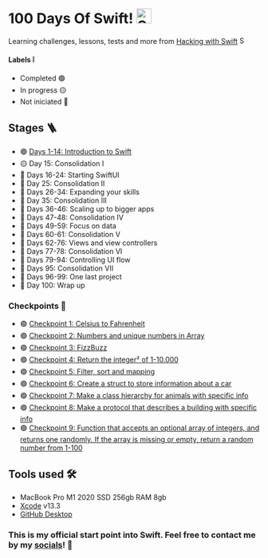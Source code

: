 # 100 Days Of Swift! <img alt="Swift icon" src="https://cdn-icons-png.flaticon.com/512/732/732250.png" width="30" height="30"/>

Learning challenges, lessons, tests and more from [Hacking with Swift](https://www.hackingwithswift.com/100/swiftui/) <img alt="Swift icon" src="https://cdn-icons-png.flaticon.com/512/732/732250.png" width="15" height="15"/>

#### Labels ❕
- Completed 🟢
- In progress 🟡
- Not iniciated 🔴

## Stages 🪜

- 🟢 [Days 1-14: Introduction to Swift](https://github.com/roblesmontanari/100DaysOfSwift/tree/main/day1-14_Introduction)
- 🟡 Day 15: Consolidation I
- 🔴 Days 16-24: Starting SwiftUI
- 🔴 Day 25: Consolidation II
- 🔴 Days 26-34: Expanding your skills
- 🔴 Day 35: Consolidation III
- 🔴 Days 36-46: Scaling up to bigger apps
- 🔴 Days 47-48: Consolidation IV
- 🔴 Days 49-59: Focus on data
- 🔴 Days 60-61: Consolidation V
- 🔴 Days 62-76: Views and view controllers
- 🔴 Days 77-78: Consolidation VI
- 🔴 Days 79-94: Controlling UI flow
- 🔴 Days 95: Consolidation VII
- 🔴 Days 96-99: One last project
- 🔴 Day 100: Wrap up

### Checkpoints 📍

- 🟢 [Checkpoint 1: Celsius to Fahrenheit](https://github.com/roblesmontanari/100DaysOfSwift/blob/main/day1-14_Introduction/Checkpoint1.playground/Contents.swift)
- 🟢 [Checkpoint 2: Numbers and unique numbers in Array](https://github.com/roblesmontanari/100DaysOfSwift/blob/main/day1-14_Introduction/Checkpoint2.playground/Contents.swift)
- 🟢 [Checkpoint 3: FizzBuzz](https://github.com/roblesmontanari/100DaysOfSwift/blob/main/day1-14_Introduction/Checkpoint3.playground/Contents.swift)
- 🟢 [Checkpoint 4: Return the integer² of 1-10.000](https://github.com/roblesmontanari/100DaysOfSwift/blob/main/day1-14_Introduction/Checkpoint4.playground/Contents.swift)
- 🟢 [Checkpoint 5: Filter, sort and mapping](https://github.com/roblesmontanari/100DaysOfSwift/blob/main/day1-14_Introduction/Checkpoint5.playground/Contents.swift)
- 🟢 [Checkpoint 6: Create a struct to store information about a car](https://github.com/roblesmontanari/100DaysOfSwift/blob/main/day1-14_Introduction/Checkpoint6.playground/Contents.swift)
- 🟢 [Checkpoint 7: Make a class hierarchy for animals with specific info](https://github.com/roblesmontanari/100DaysOfSwift/blob/main/day1-14_Introduction/Checkpoint7.playground/Contents.swift)
- 🟢 [Checkpoint 8: Make a protocol that describes a building with specific info](https://github.com/roblesmontanari/100DaysOfSwift/blob/main/day1-14_Introduction/Checkpoint8.playground/Contents.swift)
- 🟢 [Checkpoint 9: Function that accepts an optional array of integers, and returns one randomly. If the array is missing or empty, return a random number from 1-100](https://github.com/roblesmontanari/100DaysOfSwift/blob/main/day1-14_Introduction/Checkpoint9.playground/Contents.swift)

## Tools used 🛠
- MacBook Pro M1 2020 SSD 256gb RAM 8gb
- [Xcode](https://apps.apple.com/br/app/xcode/id497799835?mt=12) v13.3
- [GitHub Desktop](https://desktop.github.com)

### This is my official start point into Swift. Feel free to contact me by my [socials](https://linktr.ee/robles)! 🥸
